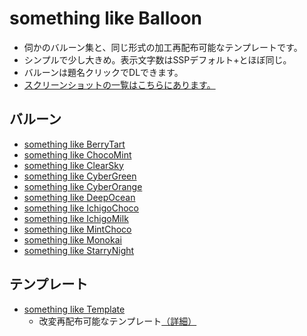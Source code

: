 # something like Balloon
* 伺かのバルーン集と、同じ形式の加工再配布可能なテンプレートです。
* シンプルで少し大きめ。表示文字数はSSPデフォルト+とほぼ同じ。
* バルーンは題名クリックでDLできます。
* [スクリーンショットの一覧はこちらにあります。](../../wiki/ScreenShots)


## バルーン
* [something like BerryTart](../../releases/latest/download/something_like_berry_tart.nar)
* [something like ChocoMint](../../releases/latest/download/something_like_choco_mint.nar)
* [something like ClearSky](../../releases/latest/download/something_like_clear_sky.nar)
* [something like CyberGreen](../../releases/latest/download/something_like_cyber_green.nar)
* [something like CyberOrange](../../releases/latest/download/something_like_cyber_orange.nar)
* [something like DeepOcean](../../releases/latest/download/something_like_deep_ocean.nar)
* [something like IchigoChoco](../../releases/latest/download/something_like_ichigo_choco.nar)
* [something like IchigoMilk](../../releases/latest/download/something_like_ichigo_milk.nar)
* [something like MintChoco](../../releases/latest/download/something_like_mint_choco.nar)
* [something like Monokai](../../releases/latest/download/something_like_monokai.nar)
* [something like StarryNight](../../releases/latest/download/something_like_starry_night.nar)


## テンプレート
* [something like Template](../../releases/latest/download/something_like_template.zip)
  * 改変再配布可能なテンプレート[（詳細）](./something_like_template/readme.txt)

